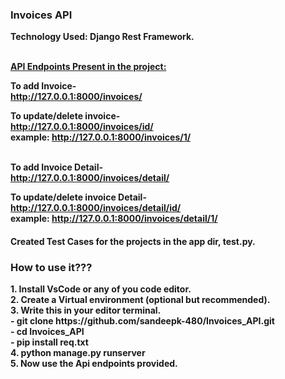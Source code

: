 <h3>Invoices API</h3>

<b>Technology Used: Django Rest Framework.<b><br><br>

<b><u>API Endpoints Present in the project: </u></b>

To add Invoice- <br>
http://127.0.0.1:8000/invoices/

To update/delete invoice- <br>
http://127.0.0.1:8000/invoices/id/ <br>
example: http://127.0.0.1:8000/invoices/1/ <br><br>

To add Invoice Detail-<br>
http://127.0.0.1:8000/invoices/detail/ <br>

To update/delete invoice Detail-<br>
http://127.0.0.1:8000/invoices/detail/id/ <br>
example: http://127.0.0.1:8000/invoices/detail/1/ <br>


<h4>Created Test Cases for the projects in the app dir, test.py.<h4>


<h3>How to use it???</h3>
1. Install VsCode or any of you code editor. <br>
2. Create a Virtual environment (optional but recommended). <br>
3. Write this in your editor terminal. <br>
 - git clone https://github.com/sandeepk-480/Invoices_API.git <br>
 - cd Invoices_API <br>
 - pip install req.txt <br>
4. python manage.py runserver <br>
5. Now use the Api endpoints provided. <br>
